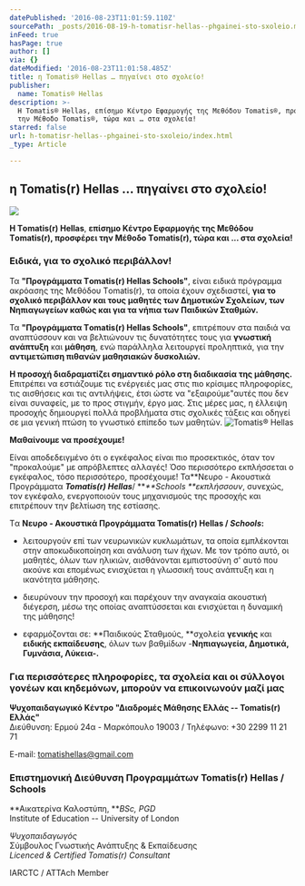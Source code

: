 ```yaml
---
datePublished: '2016-08-23T11:01:59.110Z'
sourcePath: _posts/2016-08-19-h-tomatisr-hellas--phgainei-sto-sxoleio.md
inFeed: true
hasPage: true
author: []
via: {}
dateModified: '2016-08-23T11:01:58.485Z'
title: η Tomatis® Ηellas … πηγαίνει στο σχολείο!
publisher:
  name: Tomatis® Hellas
description: >-
  Η Τomatis® Ηellas, επίσημο Κέντρο Εφαρμογής της Μεθόδου Τomatis®, προσφέρει
  την Μέθοδο Τomatis®, τώρα και … στα σχολεία!
starred: false
url: h-tomatisr-hellas--phgainei-sto-sxoleio/index.html
_type: Article

---
```

## η Tomatis(r) Ηellas ... πηγαίνει στο σχολείο!
![](https://the-grid-user-content.s3-us-west-2.amazonaws.com/ead900e2-266b-4191-a002-ad40bac1d411.png)

**Η Τomatis(r) Ηellas**, **επίσημο Κέντρο Εφαρμογής της Μεθόδου Τomatis(r), προσφέρει την Μέθοδο Τomatis(r), τώρα και ... στα σχολεία!**

### **Ειδικά, για το σχολικό περιβάλλον!**

Τα **"Προγράμματα Τomatis(r) Hellas Schools"**, είναι ειδικά πρόγραμμα ακρόασης της Μεθόδου Τomatis(r), τα οποία έχουν σχεδιαστεί, **για το σχολικό περιβάλλον και τους μαθητές των Δημοτικών Σχολείων, των Νηπιαγωγείων καθώς και για τα νήπια των Παιδικών Σταθμών.**

Τα **"Προγράμματα Τomatis(r) Hellas Schools"**, επιτρέπουν στα παιδιά να αναπτύσσουν και να βελτιώνουν τις δυνατότητες τους για **γνωστική ανάπτυξη** και **μάθηση**, ενώ παράλληλα λειτουργεί προληπτικά, για την **αντιμετώπιση πιθανών μαθησιακών δυσκολιών.**

**Η προσοχή διαδραματίζει σημαντικό ρόλο στη διαδικασία της μάθησης.** Επιτρέπει να εστιάζουμε τις ενέργειές μας στις πιο κρίσιμες πληροφορίες, τις αισθήσεις και τις αντιλήψεις, έτσι ώστε να "εξαιρούμε"αυτές που δεν είναι συναφείς, με το προς στιγμήν, έργο μας. Στις μέρες μας, η έλλειψη προσοχής δημιουργεί πολλά προβλήματα στις σχολικές τάξεις και οδηγεί σε μια γενική πτώση το γνωστικό επίπεδο των μαθητών.
![Tomatis® Hellas](https://the-grid-user-content.s3-us-west-2.amazonaws.com/91eb199a-ce27-4f6f-acaa-f4e073e5add0.jpg)

**Μαθαίνουμε να προσέχουμε!**

Είναι αποδεδειγμένο ότι ο εγκέφαλος είναι πιο προσεκτικός, όταν τον "προκαλούμε" με απρόβλεπτες αλλαγές! Όσο περισσότερο εκπλήσσεται ο εγκέφαλος, τόσο περισσότερο, προσέχουμε! Τα**Νευρο - Ακουστικά Προγράμματα **_**Tomatis**(r) **Hellas**_**/ **_**Schools **εκπλήσσουν_, συνεχώς, τον εγκέφαλο, ενεργοποιούν τους μηχανισμούς της προσοχής και επιτρέπουν την βελτίωση της εστίασης.

Tα **Νευρο - Ακουστικά Προγράμματα Tomatis(r) Hellas / **_**Schools**_**:**

* λειτουργούν επί των νευρωνικών κυκλωμάτων, τα οποία εμπλέκονται στην αποκωδικοποίηση και ανάλυση των ήχων. Με τον τρόπο αυτό, οι μαθητές, όλων των ηλικιών, αισθάνονται εμπιστοσύνη σ' αυτό που ακούνε και επομένως ενισχύεται η γλωσσική τους ανάπτυξη και η ικανότητα μάθησης.

* διευρύνουν την προσοχή και παρέχουν την αναγκαία ακουστική διέγερση, μέσω της οποίας αναπτύσσεται και ενισχύεται η δυναμική της μάθησης!

* εφαρμόζονται σε: **Παιδικούς Σταθμούς, **σχολεία **γενικής** και **ειδικής εκπαίδευσης**, όλων των βαθμίδων -**Νηπιαγωγεία, Δημοτικά, Γυμνάσια, Λύκεια-.**

### **Για περισσότερες πληροφορίες, τα σχολεία και οι σύλλογοι γονέων και κηδεμόνων, μπορούν να επικοινωνούν μαζί μας**

**Ψυχοπαιδαγωγικό Κέντρο "Διαδρομές Μάθησης Ελλάς -- Tomatis(r) Ελλάς"**  
Διεύθυνση: Ερμού 24α - Μαρκόπουλο 19003 / Τηλέφωνο: +30 2299 11 21 71

E-mail: [tomatishellas@gmail.com][0]

### Επιστημονική Διεύθυνση Προγραμμάτων Tomatis(r) Hellas / Schools

**Αικατερίνα Καλοστύπη, **_BSc, PGD_  
Institute of Education -- University of London

_Ψυχοπαιδαγωγός_  
Σύμβουλος Γνωστικής Ανάπτυξης & Εκπαίδευσης  
_Licenced & Certified Tomatis(r) Consultant_

IARCTC / ATTAch Member

[0]: mailto:tomatishellas@gmail.com